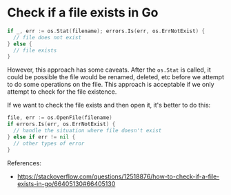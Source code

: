 # Check if a file exists in Go

```go
if _, err := os.Stat(filename); errors.Is(err, os.ErrNotExist) {
  // file does not exist
} else {
  // file exists
}
```

However, this approach has some caveats. After the `os.Stat` is called, it could
be possible the file would be renamed, deleted, etc before we attempt to do
some operations on the file. This approach is acceptable if we only attempt to
check for the file existence.

If we want to check the file exists and then open it, it's better to do this:

```go
file, err := os.OpenFile(filename)
if errors.Is(err, os.ErrNotExist) {
  // handle the situation where file doesn't exist
} else if err != nil {
  // other types of error
}
```

References:
- https://stackoverflow.com/questions/12518876/how-to-check-if-a-file-exists-in-go/66405130#66405130
